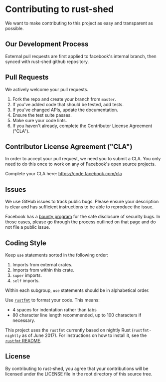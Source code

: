# Contributing to rust-shed
We want to make contributing to this project as easy and transparent as
possible.

## Our Development Process
External pull requests are first applied to facebook's internal branch, then
synced with rust-shed github repository.

## Pull Requests
We actively welcome your pull requests.

1. Fork the repo and create your branch from `master`.
2. If you've added code that should be tested, add tests.
3. If you've changed APIs, update the documentation.
4. Ensure the test suite passes.
5. Make sure your code lints.
6. If you haven't already, complete the Contributor License Agreement ("CLA").

## Contributor License Agreement ("CLA")
In order to accept your pull request, we need you to submit a CLA. You only need
to do this once to work on any of Facebook's open source projects.

Complete your CLA here: <https://code.facebook.com/cla>

## Issues
We use GitHub issues to track public bugs. Please ensure your description is
clear and has sufficient instructions to be able to reproduce the issue.

Facebook has a [bounty program](https://www.facebook.com/whitehat/) for the safe
disclosure of security bugs. In those cases, please go through the process
outlined on that page and do not file a public issue.

## Coding Style
Keep `use` statements sorted in the following order:

1. Imports from external crates.
2. Imports from within this crate.
3. `super` imports.
4. `self` imports.

Within each subgroup, `use` statements should be in alphabetical order.

Use [`rustfmt`](https://github.com/rust-lang-nursery/rustfmt/) to format your
code. This means:

* 4 spaces for indentation rather than tabs
* 80 character line length recommended, up to 100 characters if necessary.

This project uses the `rustfmt` currently based on nightly Rust
(`rustfmt-nightly` as of June 2017). For instructions on how to install it, see
the
[`rustfmt` README](https://github.com/rust-lang-nursery/rustfmt/#installation).

## License
By contributing to rust-shed, you agree that your contributions will be licensed
under the LICENSE file in the root directory of this source tree.
